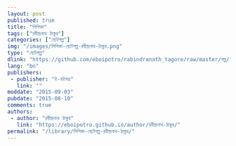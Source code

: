 ```yaml
---
layout: post
published: true
title: "লিপিকা"
tags: ["রবীন্দ্রনাথ ঠাকুর"]
categories: ["ছোটগল্প"]
img: "/images/লিপিকা-ছোটগল্প-রবীন্দ্রনাথ-ঠাকুর.png"
type: "ছোটগল্প"
dlink: "https://github.com/eboipotro/rabindranath_tagore/raw/master/গল্প/লিপিকা.epub"
lang: "bn"
publishers: 
 - publisher: "ই-বইপত্র"
   link: ""
moddate: "2015-09-03"
pubdate: "2015-08-10"
comments: true
authors: 
 - author: "রবীন্দ্রনাথ ঠাকুর"
   link: "https://eboipotro.github.io/author/রবীন্দ্রনাথ-ঠাকুর/"
permalink: "/library/লিপিকা-ছোটগল্প-রবীন্দ্রনাথ-ঠাকুর/"
---
```

